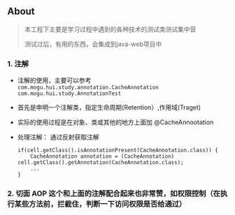 ## About
> 本工程下主要是学习过程中遇到的各种技术的测试类测试集中营
>
> 测试过后，有用的东西，会集成到java-web项目中
>

### 1. 注解

- 注解的使用，主要可以参考 `com.mogu.hui.study.annotation.CacheAnnotation` `com.mogu.hui.study.AnnotationTest`

- 首先是申明一个注解类，指定生命周期(Retention）,作用域(Traget)

- 实际的使用过程是在对象、类或其他的地方上面加 @CacheAnnootation

- 处理注解： 通过反射获取注解

    ```
    if(cell.getClass().isAnnotationPresent(CacheAnnotation.class)) {
        CacheAnnotation annotation = (CacheAnnotation) cell.getClass().getAnnotation(CacheAnnotation.class);
        ...
    }
    ```

### 2. 切面 AOP    这个和上面的注解配合起来也非常赞，如权限控制（在执行某些方法前，拦截住，判断一下访问权限是否给通过）

